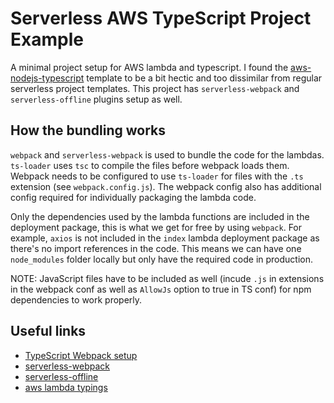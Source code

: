 # Serverless AWS TypeScript Project Example

A minimal project setup for AWS lambda and typescript. I found the [aws-nodejs-typescript](https://github.com/serverless/serverless/tree/master/lib/plugins/create/templates/aws-nodejs-typescript) template to be a bit hectic and too dissimilar from regular serverless project templates. This project has `serverless-webpack` and `serverless-offline` plugins setup as well.

## How the bundling works

`webpack` and `serverless-webpack` is used to bundle the code for the lambdas. `ts-loader` uses `tsc` to compile the files before webpack loads them. Webpack needs to be configured to use `ts-loader` for files with the `.ts` extension (see `webpack.config.js`). The webpack config also has additional config required for individually packaging the lambda code.

Only the dependencies used by the lambda functions are included in the deployment package, this is what we get for free by using `webpack`. For example, `axios` is not included in the `index` lambda deployment package as there's no import references in the code. This means we can have one `node_modules` folder locally but only have the required code in production.

NOTE: JavaScript files have to be included as well (incude `.js` in extensions in the webpack conf as well as `AllowJs` option to true in TS conf) for npm dependencies to work properly.

## Useful links

- [TypeScript Webpack setup](https://webpack.js.org/guides/typescript/)
- [serverless-webpack](https://github.com/serverless-heaven/serverless-webpack#readme)
- [serverless-offline](https://github.com/dherault/serverless-offline)
- [aws lambda typings](https://www.npmjs.com/package/@types/aws-lambda)
